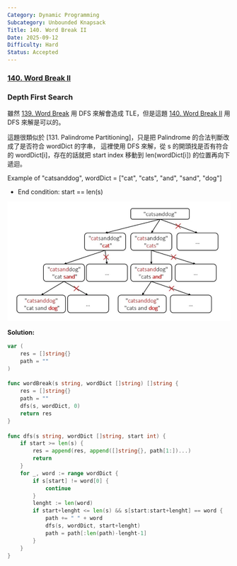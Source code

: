 ```yaml
---
Category: Dynamic Programming
Subcategory: Unbounded Knapsack
Title: 140. Word Break II
Date: 2025-09-12
Difficulty: Hard
Status: Accepted
---
```

### [140. Word Break II]

### Depth First Search

雖然 [139. Word Break] 用 DFS 來解會造成 TLE，但是這題 [140. Word Break II] 用 DFS 來解是可以的。

這題很類似於 [131. Palindrome Partitioning]，只是把 Palindrome 的合法判斷改成了是否符合 wordDict 的字串，
這裡使用 DFS 來解，從 s 的開頭找是否有符合的 wordDict[i]，存在的話就把 start index 移動到 len(wordDict[i]) 的位置再向下遞迴。

Example of "catsanddog", wordDict = ["cat", "cats", "and", "sand", "dog"]
-   End condition: start == len(s)

![](/_image/140.Word_Break_II/1.jpg)

**Solution:**
```go
var (
    res = []string{}
    path = ""
)

func wordBreak(s string, wordDict []string) []string {
    res = []string{}
    path = ""
    dfs(s, wordDict, 0)
    return res
}

func dfs(s string, wordDict []string, start int) {
    if start >= len(s) {
        res = append(res, append([]string{}, path[1:])...)
        return
    }
    for _, word := range wordDict {
        if s[start] != word[0] {
            continue
        }
        lenght := len(word)
        if start+lenght <= len(s) && s[start:start+lenght] == word {
            path += " " + word
            dfs(s, wordDict, start+lenght)
            path = path[:len(path)-lenght-1]
        }
    } 
}
```

[139. Word Break]: Medium/139.Word_Break.md
[140. Word Break II]: https://leetcode.com/problems/word-break-ii/